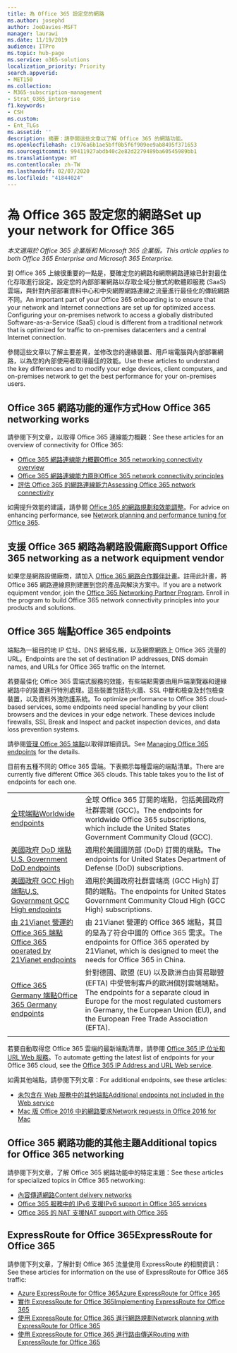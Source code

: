 ```yaml
---
title: 為 Office 365 設定您的網路
ms.author: josephd
author: JoeDavies-MSFT
manager: laurawi
ms.date: 11/19/2019
audience: ITPro
ms.topic: hub-page
ms.service: o365-solutions
localization_priority: Priority
search.appverid:
- MET150
ms.collection:
- M365-subscription-management
- Strat_O365_Enterprise
f1.keywords:
- CSH
ms.custom:
- Ent_TLGs
ms.assetid: ''
description: 摘要：請參閱這些文章以了解 Office 365 的網路功能。
ms.openlocfilehash: c1976a6b1ae5bff0b5f6f909ee9ab8495f371653
ms.sourcegitcommit: 99411927abdb40c2e82d2279489ba60545989bb1
ms.translationtype: HT
ms.contentlocale: zh-TW
ms.lasthandoff: 02/07/2020
ms.locfileid: "41844024"
---
```

# <a name="set-up-your-network-for-office-365"></a><span data-ttu-id="a0142-103">為 Office 365 設定您的網路</span><span class="sxs-lookup"><span data-stu-id="a0142-103">Set up your network for Office 365</span></span>

<span data-ttu-id="a0142-104">*本文適用於 Office 365 企業版和 Microsoft 365 企業版。*</span><span class="sxs-lookup"><span data-stu-id="a0142-104">*This article applies to both Office 365 Enterprise and Microsoft 365 Enterprise.*</span></span>

<span data-ttu-id="a0142-p101">對 Office 365 上線很重要的一點是，要確定您的網路和網際網路連線已針對最佳化存取進行設定。設定您的內部部署網路以存取全域分散式的軟體即服務 (SaaS) 雲端，與針對內部部署資料中心和中央網際網路連線之流量進行最佳化的傳統網路不同。</span><span class="sxs-lookup"><span data-stu-id="a0142-p101">An important part of your Office 365 onboarding is to ensure that your network and Internet connections are set up for optimized access. Configuring your on-premises network to access a globally distributed Software-as-a-Service (SaaS) cloud is different from a traditional network that is optimized for traffic to on-premises datacenters and a central Internet connection.</span></span> 

<span data-ttu-id="a0142-107">參閱這些文章以了解主要差異，並修改您的邊緣裝置、用戶端電腦與內部部署網路，以為您的內部使用者取得最佳的效能。</span><span class="sxs-lookup"><span data-stu-id="a0142-107">Use these articles to understand the key differences and to modify your edge devices, client computers, and on-premises network to get the best performance for your on-premises users.</span></span>

## <a name="how-office-365-networking-works"></a><span data-ttu-id="a0142-108">Office 365 網路功能的運作方式</span><span class="sxs-lookup"><span data-stu-id="a0142-108">How Office 365 networking works</span></span>

<span data-ttu-id="a0142-109">請參閱下列文章，以取得 Office 365 連線能力概觀：</span><span class="sxs-lookup"><span data-stu-id="a0142-109">See these articles for an overview of connectivity for Office 365:</span></span>

- [<span data-ttu-id="a0142-110">Office 365 網路連線能力概觀</span><span class="sxs-lookup"><span data-stu-id="a0142-110">Office 365 networking connectivity overview</span></span>](office-365-networking-overview.md)
- [<span data-ttu-id="a0142-111">Office 365 網路連線能力原則</span><span class="sxs-lookup"><span data-stu-id="a0142-111">Office 365 network connectivity principles</span></span>](office-365-network-connectivity-principles.md)
- [<span data-ttu-id="a0142-112">評估 Office 365 的網路連線能力</span><span class="sxs-lookup"><span data-stu-id="a0142-112">Assessing Office 365 network connectivity</span></span>](assessing-network-connectivity.md)

<span data-ttu-id="a0142-113">如需提升效能的建議，請參閱 [Office 365 的網路規劃和效能調整](network-planning-and-performance.md)。</span><span class="sxs-lookup"><span data-stu-id="a0142-113">For advice on enhancing performance, see [Network planning and performance tuning for Office 365](network-planning-and-performance.md).</span></span>

## <a name="support-office-365-networking-as-a-network-equipment-vendor"></a><span data-ttu-id="a0142-114">支援 Office 365 網路為網路設備廠商</span><span class="sxs-lookup"><span data-stu-id="a0142-114">Support Office 365 networking as a network equipment vendor</span></span>

<span data-ttu-id="a0142-p102">如果您是網路設備廠商，請加入 [Office 365 網路合作夥伴計畫](office-365-networking-partner-program.md)。註冊此計畫，將 Office 365 網路連線原則建置到您的產品與解決方案中。</span><span class="sxs-lookup"><span data-stu-id="a0142-p102">If you are a network equipment vendor, join the [Office 365 Networking Partner Program](office-365-networking-partner-program.md). Enroll in the program to build Office 365 network connectivity principles into your products and solutions.</span></span> 

## <a name="office-365-endpoints"></a><span data-ttu-id="a0142-117">Office 365 端點</span><span class="sxs-lookup"><span data-stu-id="a0142-117">Office 365 endpoints</span></span>

<span data-ttu-id="a0142-118">端點為一組目的地 IP 位址、DNS 網域名稱，以及網際網路上 Office 365 流量的 URL。</span><span class="sxs-lookup"><span data-stu-id="a0142-118">Endpoints are the set of destination IP addresses, DNS domain names, and URLs for Office 365 traffic on the Internet.</span></span> 

<span data-ttu-id="a0142-p103">若要最佳化 Office 365 雲端式服務的效能，有些端點需要由用戶端瀏覽器和邊緣網路中的裝置進行特別處理。這些裝置包括防火牆、SSL 中斷和檢查及封包檢查裝置，以及資料外洩防護系統。</span><span class="sxs-lookup"><span data-stu-id="a0142-p103">To optimize performance to Office 365 cloud-based services, some endpoints need special handling by your client browsers and the devices in your edge network. These devices include firewalls, SSL Break and Inspect and packet inspection devices, and data loss prevention systems.</span></span>

<span data-ttu-id="a0142-121">請參閱[管理 Office 365 端點](managing-office-365-endpoints.md)以取得詳細資訊。</span><span class="sxs-lookup"><span data-stu-id="a0142-121">See [Managing Office 365 endpoints](managing-office-365-endpoints.md) for the details.</span></span>

<span data-ttu-id="a0142-p104">目前有五種不同的 Office 365 雲端。下表顯示每種雲端的端點清單。</span><span class="sxs-lookup"><span data-stu-id="a0142-p104">There are currently five different Office 365 clouds. This table takes you to the list of endpoints for each one.</span></span>

|||
|:-------|:-----|
| [<span data-ttu-id="a0142-124">全球端點</span><span class="sxs-lookup"><span data-stu-id="a0142-124">Worldwide endpoints</span></span>](urls-and-ip-address-ranges.md) | <span data-ttu-id="a0142-125">全球 Office 365 訂閱的端點，包括美國政府社群雲端 (GCC)。</span><span class="sxs-lookup"><span data-stu-id="a0142-125">The endpoints for worldwide Office 365 subscriptions, which include the United States Government Community Cloud (GCC).</span></span> |
| [<span data-ttu-id="a0142-126">美國政府 DoD 端點</span><span class="sxs-lookup"><span data-stu-id="a0142-126">U.S. Government DoD endpoints</span></span>](office-365-u-s-government-dod-endpoints.md) | <span data-ttu-id="a0142-127">適用於美國國防部 (DoD) 訂閱的端點。</span><span class="sxs-lookup"><span data-stu-id="a0142-127">The endpoints for United States Department of Defense (DoD) subscriptions.</span></span> |
| [<span data-ttu-id="a0142-128">美國政府 GCC High 端點</span><span class="sxs-lookup"><span data-stu-id="a0142-128">U.S. Government GCC High endpoints</span></span>](office-365-u-s-government-gcc-high-endpoints.md) | <span data-ttu-id="a0142-129">適用於美國政府社群雲端高 (GCC High) 訂閱的端點。</span><span class="sxs-lookup"><span data-stu-id="a0142-129">The endpoints for United States Government Community Cloud High (GCC High) subscriptions.</span></span> |
| [<span data-ttu-id="a0142-130">由 21Vianet 營運的 Office 365 端點</span><span class="sxs-lookup"><span data-stu-id="a0142-130">Office 365 operated by 21Vianet endpoints</span></span>](urls-and-ip-address-ranges-21vianet.md) | <span data-ttu-id="a0142-131">由 21Vianet 營運的 Office 365 端點，其目的是為了符合中國的 Office 365 需求。</span><span class="sxs-lookup"><span data-stu-id="a0142-131">The endpoints for Office 365 operated by 21Vianet, which is designed to meet the needs for Office 365 in China.</span></span> |
| [<span data-ttu-id="a0142-132">Office 365 Germany 端點</span><span class="sxs-lookup"><span data-stu-id="a0142-132">Office 365 Germany endpoints</span></span>](office-365-germany-endpoints.md) | <span data-ttu-id="a0142-133">針對德國、歐盟 (EU) 以及歐洲自由貿易聯盟 (EFTA) 中受管制客戶的歐洲個別雲端端點。</span><span class="sxs-lookup"><span data-stu-id="a0142-133">The endpoints for a separate cloud in Europe for the most regulated customers in Germany, the European Union (EU), and the European Free Trade Association (EFTA).</span></span> |
|||

<span data-ttu-id="a0142-134">若要自動取得您 Office 365 雲端的最新端點清單，請參閱 [Office 365 IP 位址和 URL Web 服務](office-365-ip-web-service.md)。</span><span class="sxs-lookup"><span data-stu-id="a0142-134">To automate getting the latest list of endpoints for your Office 365 cloud, see the [Office 365 IP Address and URL Web service](office-365-ip-web-service.md).</span></span>

<span data-ttu-id="a0142-135">如需其他端點，請參閱下列文章：</span><span class="sxs-lookup"><span data-stu-id="a0142-135">For additional endpoints, see these articles:</span></span>

- [<span data-ttu-id="a0142-136">未包含在 Web 服務中的其他端點</span><span class="sxs-lookup"><span data-stu-id="a0142-136">Additional endpoints not included in the Web service</span></span>](additional-office365-ip-addresses-and-urls.md)
- [<span data-ttu-id="a0142-137">Mac 版 Office 2016 中的網路要求</span><span class="sxs-lookup"><span data-stu-id="a0142-137">Network requests in Office 2016 for Mac</span></span>](network-requests-in-office-2016-for-mac.md)


## <a name="additional-topics-for-office-365-networking"></a><span data-ttu-id="a0142-138">Office 365 網路功能的其他主題</span><span class="sxs-lookup"><span data-stu-id="a0142-138">Additional topics for Office 365 networking</span></span>

<span data-ttu-id="a0142-139">請參閱下列文章，了解 Office 365 網路功能中的特定主題：</span><span class="sxs-lookup"><span data-stu-id="a0142-139">See these articles for specialized topics in Office 365 networking:</span></span>

- [<span data-ttu-id="a0142-140">內容傳遞網路</span><span class="sxs-lookup"><span data-stu-id="a0142-140">Content delivery networks</span></span>](content-delivery-networks.md)
- [<span data-ttu-id="a0142-141">Office 365 服務中的 IPv6 支援</span><span class="sxs-lookup"><span data-stu-id="a0142-141">IPv6 support in Office 365 services</span></span>](ipv6-support.md)
- [<span data-ttu-id="a0142-142">Office 365 的 NAT 支援</span><span class="sxs-lookup"><span data-stu-id="a0142-142">NAT support with Office 365</span></span>](nat-support-with-office-365.md)

## <a name="expressroute-for-office-365"></a><span data-ttu-id="a0142-143">ExpressRoute for Office 365</span><span class="sxs-lookup"><span data-stu-id="a0142-143">ExpressRoute for Office 365</span></span>

<span data-ttu-id="a0142-144">請參閱下列文章，了解針對 Office 365 流量使用 ExpressRoute 的相關資訊：</span><span class="sxs-lookup"><span data-stu-id="a0142-144">See these articles for information on the use of ExpressRoute for Office 365 traffic:</span></span>

- [<span data-ttu-id="a0142-145">Azure ExpressRoute for Office 365</span><span class="sxs-lookup"><span data-stu-id="a0142-145">Azure ExpressRoute for Office 365</span></span>](azure-expressroute.md)
- [<span data-ttu-id="a0142-146">實作 ExpressRoute for Office 365</span><span class="sxs-lookup"><span data-stu-id="a0142-146">Implementing ExpressRoute for Office 365</span></span>](implementing-expressroute.md)
- [<span data-ttu-id="a0142-147">使用 ExpressRoute for Office 365 進行網路規劃</span><span class="sxs-lookup"><span data-stu-id="a0142-147">Network planning with ExpressRoute for Office 365</span></span>](network-planning-with-expressroute.md)
- [<span data-ttu-id="a0142-148">使用 ExpressRoute for Office 365 進行路由傳送</span><span class="sxs-lookup"><span data-stu-id="a0142-148">Routing with ExpressRoute for Office 365</span></span>](routing-with-expressroute.md)
